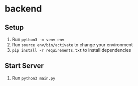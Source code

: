# backend

## Setup
1. Run `python3 -m venv env`
2. Run `source env/bin/activate` to change your environment
3. `pip install -r requirements.txt` to install dependencies

## Start Server
1. Run `python3 main.py`
